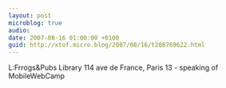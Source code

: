 ```yaml
---
layout: post
microblog: true
audio: 
date: 2007-08-16 01:00:00 +0100
guid: http://xtof.micro.blog/2007/08/16/t208769622.html
---
```

L:Frrogs&amp;Pubs Library 114 ave de France, Paris 13 - speaking of MobileWebCamp
